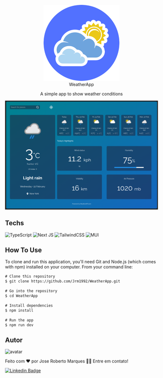 <p align="center">
  <img src=".github/logo.png" width="250px" height="250px">
  <br />
  WeatherApp
</p>

<center>
   A simple app to show weather conditions 
  <br />
</center>

<p align="center">
  <img src=".github/layout.png">
  <br />
</p>

## Techs

![TypeScript](https://img.shields.io/badge/typescript-%23007ACC.svg?style=for-the-badge&logo=typescript&logoColor=white)
![Next JS](https://img.shields.io/badge/Next-black?style=for-the-badge&logo=next.js&logoColor=white)
![TailwindCSS](https://img.shields.io/badge/tailwindcss-%2338B2AC.svg?style=for-the-badge&logo=tailwind-css&logoColor=white)
![MUI](https://img.shields.io/badge/MUI-%230081CB.svg?style=for-the-badge&logo=mui&logoColor=white)

## How To Use


To clone and run this application, you'll need Git and Node.js (which comes with npm) installed on your computer. From your command line:

```
# Clone this repository
$ git clone https://github.com/Jrm1992/WeatherApp.git

# Go into the repository
$ cd WeatherApp

# Install dependencies
$ npm install

# Run the app
$ npm run dev
```



## Autor
![avatar](https://images.weserv.nl/?url=avatars.githubusercontent.com/u/103078485?v=4&h=100&w=100&fit=cover&mask=circle&maxage=7d
)
 <br />


Feito com ❤️ por Jose Roberto Marques 👋🏽 Entre em contato!

[![Linkedin Badge](https://img.shields.io/badge/-Jose%20Roberto-blue?style=flat-square&logo=Linkedin&logoColor=white&link=https://www.linkedin.com/in/tgmarinho/)](https://www.linkedin.com/in/jos%c3%a9-roberto-marques-de-s%c3%a1-62a57023b/)